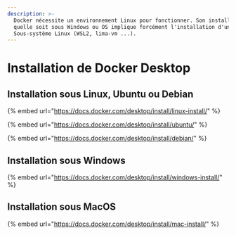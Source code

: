 ```yaml
---
description: >-
  Docker nécessite un environnement Linux pour fonctionner. Son installation,
  quelle soit sous Windows ou OS implique forcément l'installation d'un
  Sous-système Linux (WSL2, lima-vm ...).
---
```


# Installation de Docker Desktop

## Installation sous Linux, Ubuntu ou Debian

{% embed url="https://docs.docker.com/desktop/install/linux-install/" %}

{% embed url="https://docs.docker.com/desktop/install/ubuntu/" %}

{% embed url="https://docs.docker.com/desktop/install/debian/" %}

## Installation sous Windows

{% embed url="https://docs.docker.com/desktop/install/windows-install/" %}

## Installation sous MacOS

{% embed url="https://docs.docker.com/desktop/install/mac-install/" %}
